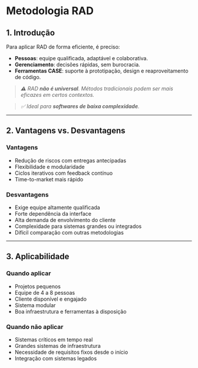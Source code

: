# **Metodologia RAD**

## 1. Introdução

Para aplicar RAD de forma eficiente, é preciso:

- **Pessoas**: equipe qualificada, adaptável e colaborativa.
- **Gerenciamento**: decisões rápidas, sem burocracia.
- **Ferramentas CASE**: suporte à prototipação, design e reaproveitamento de código.

> *⚠️ RAD **não é universal**. Métodos tradicionais podem ser mais eficazes em certos contextos.*

> *✅ Ideal para **softwares de baixa complexidade**.*

---
## 2. Vantagens vs. Desvantagens

### Vantagens

- Redução de riscos com entregas antecipadas
- Flexibilidade e modularidade
- Ciclos iterativos com feedback contínuo
- Time-to-market mais rápido

### Desvantagens

- Exige equipe altamente qualificada
- Forte dependência da interface
- Alta demanda de envolvimento do cliente
- Complexidade para sistemas grandes ou integrados
- Difícil comparação com outras metodologias

---
## 3. Aplicabilidade

### Quando aplicar

- Projetos pequenos
- Equipe de 4 a 8 pessoas
- Cliente disponível e engajado
- Sistema modular
- Boa infraestrutura e ferramentas à disposição

### Quando **não** aplicar

- Sistemas críticos em tempo real
- Grandes sistemas de infraestrutura
- Necessidade de requisitos fixos desde o início
- Integração com sistemas legados